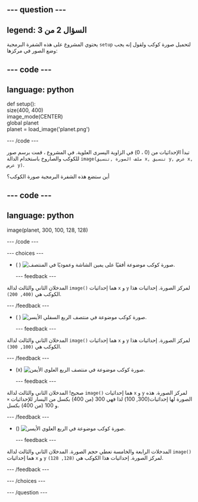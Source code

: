 
--- question ---
---
legend: السؤال 2 من 3
---

يحتوي المشروع على هذه الشفرة البرمجية `setup` لتحميل صورة كوكب ولقول إنه يجب وضع الصور في مركزها:

--- code ---
---
language: python
---

def setup():   
  size(400, 400)   
  image_mode(CENTER)   
  global planet   
  planet = load_image('planet.png')

--- /code ---

تبدأ الإحداثيات من (0 ، 0) في الزاوية اليسرى العلوية. في المشروع ، قمت برسم صور للكوكب والصاروخ باستخدام الدالة `image(ملف الصورة ,تنسيق x, تنسيق y, عرض x, عرض y)`.

أين ستضع هذه الشفرة البرمجية صورة الكوكب؟

--- code ---
---
language: python
---

image(planet, 300, 100, 128, 128)

--- /code ---

--- choices ---

- ( ) ![صورة كوكب موضوعة أفقيًا على يمين الشاشة وعموديًا في المنتصف.](images/planet400200.png)

  --- feedback ---

المدخلان الثاني والثالث لدالة `image()` هما إحداثيات `x` و `y` لمركز الصورة. إحداثيات هذا الكوكب هي `(400, 200)`.

  --- /feedback ---

- ( ) ![صورة كوكب موضوعة في منتصف الربع السفلي الأيسر.](images/planet100300.png)

  --- feedback ---

المدخلان الثاني والثالث لدالة `image()` هما إحداثيات `x` و `y` لمركز الصورة. إحداثيات هذا الكوكب هي `(100, 300)`.

  --- /feedback ---

- (x) ![صورة كوكب موضوعة في منتصف الربع العلوي الأيمن.](images/planet300100.png)

  --- feedback ---

صحيح! المدخلان الثاني والثالث لدالة `image()` هما إحداثيات `x` و `y` لمركز الصورة. هذه الصورة لها إحداثيات(300, 100) لذا فهي 300 (من 400) بكسل من اليسار للإحداثيات `×` و 100 (من 400) بكسل.

  --- /feedback ---

- () ![صورة كوكب موضوعة في الربع العلوي الأيسر.](images/planet128128.png)

  --- feedback ---

المدخلات الرابعة والخامسة تعطي حجم الصورة. المدخلان الثاني والثالث لدالة `image()` هما إحداثيات `x` و `y` لمركز الصورة. إحداثيات هذا الكوكب هي `(128, 128)`.

  --- /feedback ---

--- /choices ---

--- /question ---
